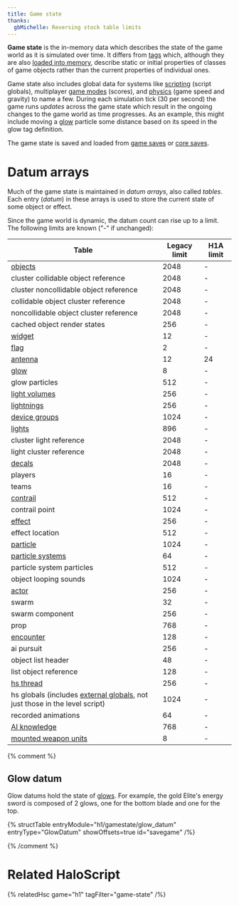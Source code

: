 ```yaml
---
title: Game state
thanks:
  gbMichelle: Reversing stock table limits
---
```

**Game state** is the in-memory data which describes the state of the game world as it is simulated over time. It differs from [tags](~) which, although they are also [loaded into memory](~map#map-loading), describe static or initial properties of classes of game objects rather than the current properties of individual ones.

Game state also includes global data for systems like [scripting](~) (script globals), multiplayer [game modes](~game-modes) (scores), and [physics](~physics-engine) (game speed and gravity) to name a few. During each simulation tick (30 per second) the game runs _updates_ across the game state which result in the ongoing changes to the game world as time progresses. As an example, this might include moving a [glow](~) particle some distance based on its speed in the glow tag definition.

The game state is saved and loaded from [game saves](~files#savegame-bin) or [core saves](~scripting#functions-core-save).

# Datum arrays
Much of the game state is maintained in _datum arrays_, also called _tables_. Each entry (_datum_) in these arrays is used to store the current state of some object or effect.

Since the game world is dynamic, the datum count can rise up to a limit. The following limits are known ("-" if unchanged):

|Table|Legacy limit|H1A limit|
|-----|------------|---------|
|[objects](~object)|2048|-|
|cluster collidable object reference|2048|-|
|cluster noncollidable object reference|2048|-|
|collidable object cluster reference|2048|-|
|noncollidable object cluster reference|2048|-|
|cached object render states|256|-|
|[widget](~object#tag-field-widgets)|12|-|
|[flag](~)|2|-|
|[antenna](~)|12|24|
|[glow](~)|8|-|
|glow particles|512|-|
|[light volumes](~light_volume)|256|-|
|[lightnings](~lightning)|256|-|
|[device groups](~scenario#tag-field-device-groups)|1024|-|
|[lights](~light)|896|-|
|cluster light reference|2048|-|
|light cluster reference|2048|-|
|[decals](~decal)|2048|-|
|players|16|-|
|teams|16|-|
|[contrail](~)|512|-|
|contrail point|1024|-|
|[effect](~)|256|-|
|effect location|512|-|
|[particle](~)|1024|-|
|[particle systems](~particle_system)|64|-|
|particle system particles|512|-|
|object looping sounds|1024|-|
|[actor](~)|256|-|
|swarm|32|-|
|swarm component|256|-|
|prop|768|-|
|[encounter](~scenario#tag-field-encounters)|128|-|
|ai pursuit|256|-|
|object list header|48|-|
|list object reference|128|-|
|[hs thread](~scripting#script-threads)|256|-|
|hs globals (includes [external globals](~scripting#external-globals), not just those in the level script)|1024|-|
|recorded animations|64|-|
|[AI knowledge](~ai#knowledge-model)|768|-|
|[mounted weapon units](~unit#tag-field-seats-built-in-gunner)|8|-|

{% comment %}
## Glow datum
Glow datums hold the state of [glows](~glow). For example, the gold Elite's energy sword is composed of 2 glows, one for the bottom blade and one for the top.

{% structTable
  entryModule="h1/gamestate/glow_datum"
  entryType="GlowDatum"
  showOffsets=true
  id="savegame"
/%}

{% /comment %}

# Related HaloScript
{% relatedHsc game="h1" tagFilter="game-state" /%}